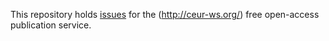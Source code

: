 This repository holds [issues](https://github.com/ceurws/lod/issues) for the (http://ceur-ws.org/)  free open-access publication service.
